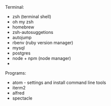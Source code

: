 Terminal:
- zsh (terminal shell)
- oh my zsh
- homebrew
- zsh-autosuggetions
- autojump
- rbenv (ruby version manager)
- mysql
- postgres
- node + npm (node manager)
-

Programs:
- atom - settings and install command line tools
- iterm2
- alfred
- spectacle
